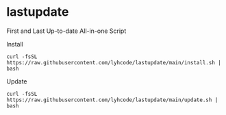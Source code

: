 # lastupdate
First and Last Up-to-date All-in-one Script

Install

```
curl -fsSL https://raw.githubusercontent.com/lyhcode/lastupdate/main/install.sh | bash
```

Update


```
curl -fsSL https://raw.githubusercontent.com/lyhcode/lastupdate/main/update.sh | bash
```
